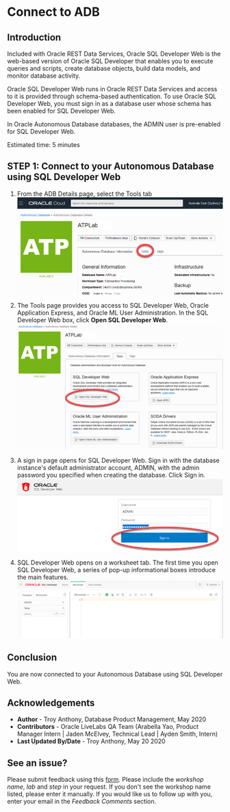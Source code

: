 # Connect to ADB
## Introduction
Included with Oracle REST Data Services, Oracle SQL Developer Web is the web-based version of Oracle SQL Developer that enables you to execute queries and scripts, create database objects, build data models, and monitor database activity.

Oracle SQL Developer Web runs in Oracle REST Data Services and access to it is provided through schema-based authentication. To use Oracle SQL Developer Web, you must sign in as a database user whose schema has been enabled for SQL Developer Web.

In Oracle Autonomous Database databases, the ADMIN user is pre-enabled for SQL Developer Web.

Estimated time: 5 minutes

## **STEP 1**: Connect to your Autonomous Database using SQL Developer Web

1. From the ADB Details page, select the Tools tab
![](./images/ADB-details-1.png)

2. The Tools page provides you access to SQL Developer Web, Oracle Application Express, and Oracle ML User Administration. In the SQL Developer Web box, click **Open SQL Developer Web**.
![](./images/ADB-details-2.png)

3. A sign in page opens for SQL Developer Web. Sign in with the database instance's default administrator account, ADMIN, with the admin password you specified when creating the database. Click Sign in.
![](./images/SQLDevWeb-1.png)

4. SQL Developer Web opens on a worksheet tab. The first time you open SQL Developer Web, a series of pop-up informational boxes introduce the main features.
![](./images/SQLDevWeb-2.png)

## Conclusion
 You are now connected to your Autonomous Database using SQL Developer Web.

## **Acknowledgements**

 - **Author** - Troy Anthony, Database Product Management, May 2020
 - **Contributors** - Oracle LiveLabs QA Team (Arabella Yao, Product Manager Intern | Jaden McElvey, Technical Lead | Ayden Smith, Intern)
 - **Last Updated By/Date** - Troy Anthony, May 20 2020

  ## See an issue?
Please submit feedback using this [form](https://apexapps.oracle.com/pls/apex/f?p=133:1:::::P1_FEEDBACK:1). Please include the *workshop name*, *lab* and *step* in your request.  If you don't see the workshop name listed, please enter it manually. If you would like us to follow up with you, enter your email in the *Feedback Comments* section.
